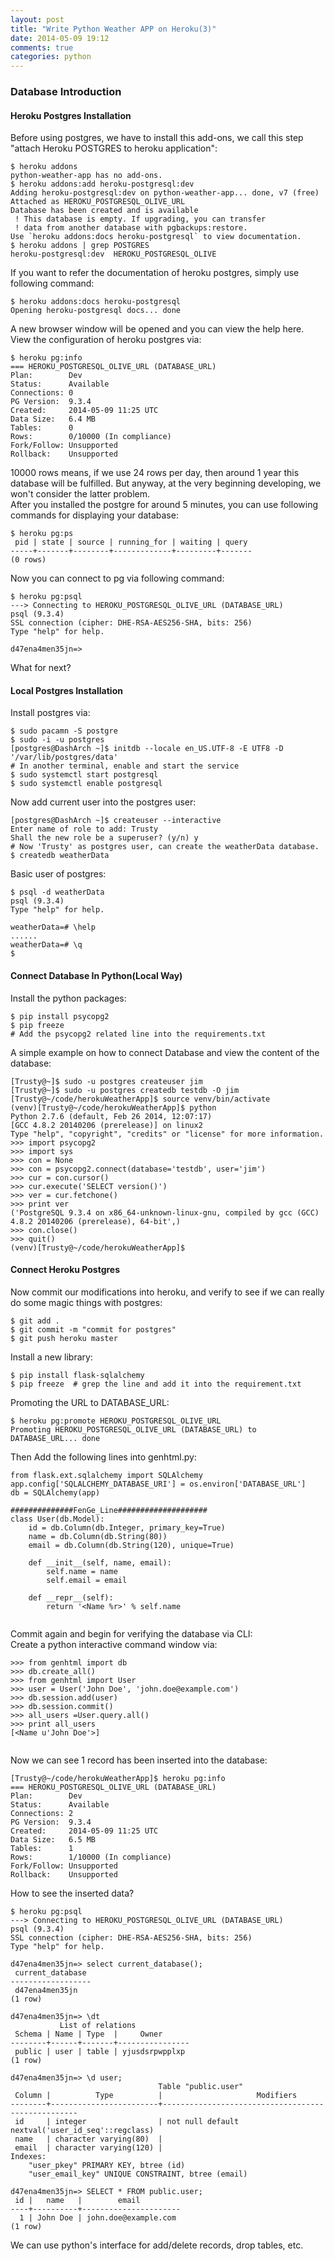 ```yaml
---
layout: post
title: "Write Python Weather APP on Heroku(3)"
date: 2014-05-09 19:12
comments: true
categories: python
---
```

### Database Introduction
#### Heroku Postgres Installation
Before using postgres, we have to install this add-ons, we call this step "attach Heroku POSTGRES to heroku application":   

```
$ heroku addons
python-weather-app has no add-ons.
$ heroku addons:add heroku-postgresql:dev
Adding heroku-postgresql:dev on python-weather-app... done, v7 (free)
Attached as HEROKU_POSTGRESQL_OLIVE_URL
Database has been created and is available
 ! This database is empty. If upgrading, you can transfer
 ! data from another database with pgbackups:restore.
Use `heroku addons:docs heroku-postgresql` to view documentation.
$ heroku addons | grep POSTGRES
heroku-postgresql:dev  HEROKU_POSTGRESQL_OLIVE

```
If you want to refer the documentation of heroku postgres, simply use following command:    

```
$ heroku addons:docs heroku-postgresql
Opening heroku-postgresql docs... done

```
A new browser window will be opened and you can view the help here.    
View the configuration of heroku postgres via:   

```
$ heroku pg:info
=== HEROKU_POSTGRESQL_OLIVE_URL (DATABASE_URL)
Plan:        Dev
Status:      Available
Connections: 0
PG Version:  9.3.4
Created:     2014-05-09 11:25 UTC
Data Size:   6.4 MB
Tables:      0
Rows:        0/10000 (In compliance)
Fork/Follow: Unsupported
Rollback:    Unsupported

```
10000 rows means, if we use 24 rows per day, then around 1 year this database will be fulfilled. But anyway, at the very beginning developing, we won't consider the latter problem.    
After you installed the postgre for around 5 minutes, you can use following commands for displaying your database:    

```
$ heroku pg:ps
 pid | state | source | running_for | waiting | query 
-----+-------+--------+-------------+---------+-------
(0 rows)

```
Now you can connect to pg via following command:    

```
$ heroku pg:psql
---> Connecting to HEROKU_POSTGRESQL_OLIVE_URL (DATABASE_URL)
psql (9.3.4)
SSL connection (cipher: DHE-RSA-AES256-SHA, bits: 256)
Type "help" for help.

d47ena4men35jn=> 

```
What for next?    
#### Local Postgres Installation
Install postgres via:    

```
$ sudo pacamn -S postgre
$ sudo -i -u postgres
[postgres@DashArch ~]$ initdb --locale en_US.UTF-8 -E UTF8 -D '/var/lib/postgres/data'
# In another terminal, enable and start the service
$ sudo systemctl start postgresql
$ sudo systemctl enable postgresql

```
Now add current user into the postgres user:    

```
[postgres@DashArch ~]$ createuser --interactive
Enter name of role to add: Trusty
Shall the new role be a superuser? (y/n) y
# Now 'Trusty' as postgres user, can create the weatherData database. 
$ createdb weatherData

```
Basic user of postgres:    

```
$ psql -d weatherData   
psql (9.3.4)
Type "help" for help.

weatherData=# \help
......
weatherData=# \q
$ 

```

#### Connect Database In Python(Local Way)
Install the python packages:    

```
$ pip install psycopg2
$ pip freeze 
# Add the psycopg2 related line into the requirements.txt

```
A simple example on how to connect Database and view the content of the database:    

```
[Trusty@~]$ sudo -u postgres createuser jim
[Trusty@~]$ sudo -u postgres createdb testdb -O jim
[Trusty@~/code/herokuWeatherApp]$ source venv/bin/activate
(venv)[Trusty@~/code/herokuWeatherApp]$ python
Python 2.7.6 (default, Feb 26 2014, 12:07:17) 
[GCC 4.8.2 20140206 (prerelease)] on linux2
Type "help", "copyright", "credits" or "license" for more information.
>>> import psycopg2
>>> import sys
>>> con = None
>>> con = psycopg2.connect(database='testdb', user='jim')
>>> cur = con.cursor()
>>> cur.execute('SELECT version()')   
>>> ver = cur.fetchone()
>>> print ver
('PostgreSQL 9.3.4 on x86_64-unknown-linux-gnu, compiled by gcc (GCC) 4.8.2 20140206 (prerelease), 64-bit',)
>>> con.close()
>>> quit()
(venv)[Trusty@~/code/herokuWeatherApp]$ 

```

#### Connect Heroku Postgres
Now commit our modifications into heroku, and verify to see if we can really do some magic things with postgres:    

```
$ git add .
$ git commit -m "commit for postgres"
$ git push heroku master

```
Install a new library:   

```
$ pip install flask-sqlalchemy
$ pip freeze  # grep the line and add it into the requirement.txt

```
Promoting the URL to DATABASE_URL:    

```
$ heroku pg:promote HEROKU_POSTGRESQL_OLIVE_URL
Promoting HEROKU_POSTGRESQL_OLIVE_URL (DATABASE_URL) to DATABASE_URL... done

```
Then Add the following lines into genhtml.py:    

```
from flask.ext.sqlalchemy import SQLAlchemy
app.config['SQLALCHEMY_DATABASE_URI'] = os.environ['DATABASE_URL']
db = SQLAlchemy(app)

##############FenGe_Line####################
class User(db.Model):
    id = db.Column(db.Integer, primary_key=True)
    name = db.Column(db.String(80))
    email = db.Column(db.String(120), unique=True)

    def __init__(self, name, email):
        self.name = name
        self.email = email

    def __repr__(self):
        return '<Name %r>' % self.name


```
Commit again and begin for verifying the database via CLI:    
Create a python interactive command window via:    

```
>>> from genhtml import db
>>> db.create_all()
>>> from genhtml import User
>>> user = User('John Doe', 'john.doe@example.com')
>>> db.session.add(user)
>>> db.session.commit()
>>> all_users =User.query.all()
>>> print all_users
[<Name u'John Doe'>]


```
Now we can see 1 record has been inserted into the database: 

```
[Trusty@~/code/herokuWeatherApp]$ heroku pg:info
=== HEROKU_POSTGRESQL_OLIVE_URL (DATABASE_URL)
Plan:        Dev
Status:      Available
Connections: 2
PG Version:  9.3.4
Created:     2014-05-09 11:25 UTC
Data Size:   6.5 MB
Tables:      1
Rows:        1/10000 (In compliance)
Fork/Follow: Unsupported
Rollback:    Unsupported

```
How to see the inserted data?    

```
$ heroku pg:psql
---> Connecting to HEROKU_POSTGRESQL_OLIVE_URL (DATABASE_URL)
psql (9.3.4)
SSL connection (cipher: DHE-RSA-AES256-SHA, bits: 256)
Type "help" for help.

d47ena4men35jn=> select current_database();
 current_database 
------------------
 d47ena4men35jn
(1 row)

d47ena4men35jn=> \dt
           List of relations
 Schema | Name | Type  |     Owner      
--------+------+-------+----------------
 public | user | table | yjusdsrpwpplxp
(1 row)

d47ena4men35jn=> \d user;
                                 Table "public.user"
 Column |          Type          |                     Modifiers                     
--------+------------------------+---------------------------------------------------
 id     | integer                | not null default nextval('user_id_seq'::regclass)
 name   | character varying(80)  | 
 email  | character varying(120) | 
Indexes:
    "user_pkey" PRIMARY KEY, btree (id)
    "user_email_key" UNIQUE CONSTRAINT, btree (email)

d47ena4men35jn=> SELECT * FROM public.user;
 id |   name   |        email         
----+----------+----------------------
  1 | John Doe | john.doe@example.com
(1 row)

```
We can use python's interface for add/delete records, drop tables, etc.     

